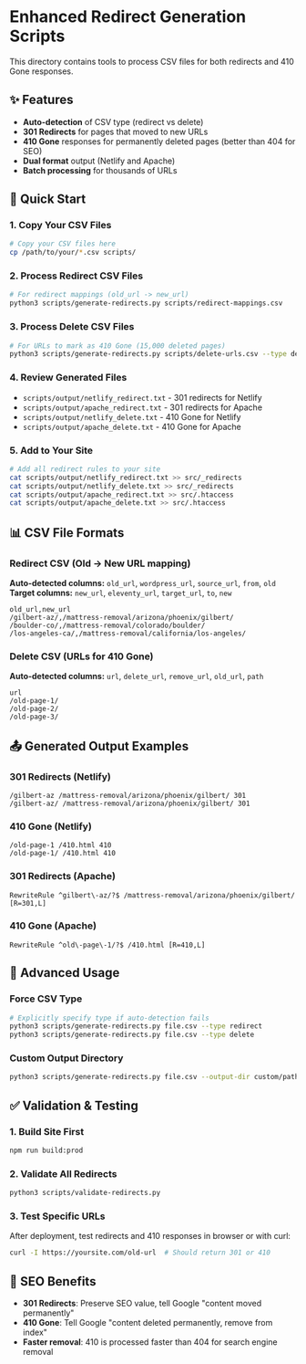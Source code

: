 # Enhanced Redirect Generation Scripts

This directory contains tools to process CSV files for both redirects and 410 Gone responses.

## ✨ Features

- **Auto-detection** of CSV type (redirect vs delete)
- **301 Redirects** for pages that moved to new URLs
- **410 Gone** responses for permanently deleted pages (better than 404 for SEO)
- **Dual format** output (Netlify and Apache)
- **Batch processing** for thousands of URLs

## 🚀 Quick Start

### 1. Copy Your CSV Files
```bash
# Copy your CSV files here
cp /path/to/your/*.csv scripts/
```

### 2. Process Redirect CSV Files
```bash
# For redirect mappings (old_url -> new_url)
python3 scripts/generate-redirects.py scripts/redirect-mappings.csv
```

### 3. Process Delete CSV Files
```bash
# For URLs to mark as 410 Gone (15,000 deleted pages)
python3 scripts/generate-redirects.py scripts/delete-urls.csv --type delete
```

### 4. Review Generated Files
- `scripts/output/netlify_redirect.txt` - 301 redirects for Netlify
- `scripts/output/apache_redirect.txt` - 301 redirects for Apache
- `scripts/output/netlify_delete.txt` - 410 Gone for Netlify
- `scripts/output/apache_delete.txt` - 410 Gone for Apache

### 5. Add to Your Site
```bash
# Add all redirect rules to your site
cat scripts/output/netlify_redirect.txt >> src/_redirects
cat scripts/output/netlify_delete.txt >> src/_redirects
cat scripts/output/apache_redirect.txt >> src/.htaccess
cat scripts/output/apache_delete.txt >> src/.htaccess
```

## 📊 CSV File Formats

### Redirect CSV (Old → New URL mapping)
**Auto-detected columns:** `old_url`, `wordpress_url`, `source_url`, `from`, `old`
**Target columns:** `new_url`, `eleventy_url`, `target_url`, `to`, `new`

```csv
old_url,new_url
/gilbert-az/,/mattress-removal/arizona/phoenix/gilbert/
/boulder-co/,/mattress-removal/colorado/boulder/
/los-angeles-ca/,/mattress-removal/california/los-angeles/
```

### Delete CSV (URLs for 410 Gone)
**Auto-detected columns:** `url`, `delete_url`, `remove_url`, `old_url`, `path`

```csv
url
/old-page-1/
/old-page-2/
/old-page-3/
```

## 📤 Generated Output Examples

### 301 Redirects (Netlify)
```
/gilbert-az /mattress-removal/arizona/phoenix/gilbert/ 301
/gilbert-az/ /mattress-removal/arizona/phoenix/gilbert/ 301
```

### 410 Gone (Netlify)
```
/old-page-1 /410.html 410
/old-page-1/ /410.html 410
```

### 301 Redirects (Apache)
```
RewriteRule ^gilbert\-az/?$ /mattress-removal/arizona/phoenix/gilbert/ [R=301,L]
```

### 410 Gone (Apache)
```
RewriteRule ^old\-page\-1/?$ /410.html [R=410,L]
```

## 🔧 Advanced Usage

### Force CSV Type
```bash
# Explicitly specify type if auto-detection fails
python3 scripts/generate-redirects.py file.csv --type redirect
python3 scripts/generate-redirects.py file.csv --type delete
```

### Custom Output Directory
```bash
python3 scripts/generate-redirects.py file.csv --output-dir custom/path/
```

## ✅ Validation & Testing

### 1. Build Site First
```bash
npm run build:prod
```

### 2. Validate All Redirects
```bash
python3 scripts/validate-redirects.py
```

### 3. Test Specific URLs
After deployment, test redirects and 410 responses in browser or with curl:
```bash
curl -I https://yoursite.com/old-url  # Should return 301 or 410
```

## 🎯 SEO Benefits

- **301 Redirects**: Preserve SEO value, tell Google "content moved permanently"
- **410 Gone**: Tell Google "content deleted permanently, remove from index"
- **Faster removal**: 410 is processed faster than 404 for search engine removal